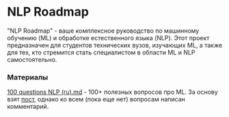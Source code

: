 # NLP Roadmap

"NLP Roadmap" - ваше комплексное руководство по машинному обучению (ML) и обработке естественного языка (NLP). Этот проект предназначен для студентов технических вузов, изучающих ML, а также для тех, кто стремится стать специалистом в области ML и NLP самостоятельно.

### Материалы
[100 questions NLP (ru).md](100%20questions%20NLP%20%28ru%29.md) - 100+ полезных вопросов про ML. За основу взят [пост](t.me/alisaolega), однако ко всем (пока еще нет) вопросам написан комментарий.
